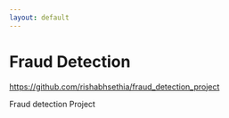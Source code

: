 ```yaml
---
layout: default
---
```


# Fraud Detection

https://github.com/rishabhsethia/fraud_detection_project

Fraud detection Project



